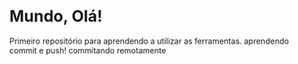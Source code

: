 # Mundo, Olá!
 Primeiro repositório para aprendendo a utilizar as ferramentas. 
aprendendo commit e push!
commitando remotamente
